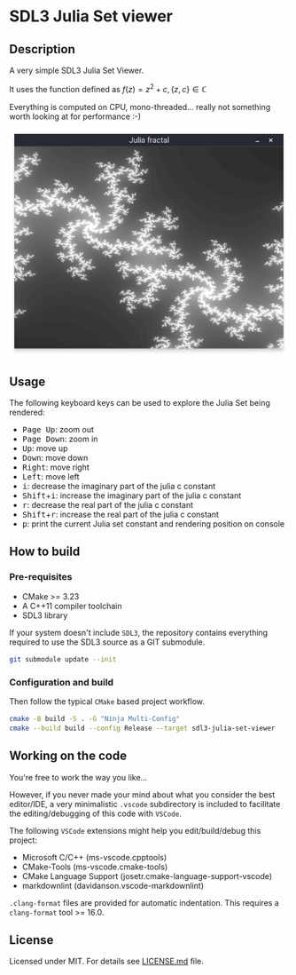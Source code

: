# SDL3 Julia Set viewer

## Description

A very simple SDL3 Julia Set Viewer.

It uses the function defined as $f(z) = z^{2} + c, \{z, c\}  \in \mathbb{C}$

Everything is computed on CPU, mono-threaded... really not something worth looking at for performance :-)

![Screenshot](/doc/julia-set-(0.245534-0.587292i).png?raw=true "Mandatory screenshot")

## Usage

The following keyboard keys can be used to explore the Julia Set being rendered:

- <kbd>Page Up</kbd>: zoom out
- <kbd>Page Down</kbd>: zoom in
- <kbd>Up</kbd>: move up
- <kbd>Down</kbd>: move down
- <kbd>Right</kbd>: move right
- <kbd>Left</kbd>: move left
- <kbd>i</kbd>: decrease the imaginary part of the julia c constant
- <kbd>Shift</kbd>+<kbd>i</kbd>: increase the imaginary part of the julia c constant
- <kbd>r</kbd>: decrease the real part of the julia c constant
- <kbd>Shift</kbd>+<kbd>r</kbd>: increase the real part of the julia c constant
- <kbd>p</kbd>: print the current Julia set constant and rendering position on console

## How to build

### Pre-requisites

- CMake >= 3.23
- A C++11 compiler toolchain
- SDL3 library

If your system doesn't include `SDL3`, the repository contains everything required
to use the SDL3 source as a GIT submodule.

```bash
git submodule update --init
```

### Configuration and build

Then follow the typical `CMake` based project workflow.

```bash
cmake -B build -S . -G "Ninja Multi-Config"
cmake --build build --config Release --target sdl3-julia-set-viewer
```

## Working on the code

You're free to work the way you like...

However, if you never made your mind about what you consider the best
editor/IDE, a very minimalistic `.vscode` subdirectory is included to
facilitate the editing/debugging of this code with `VSCode`.

The following `VSCode` extensions might help you edit/build/debug this project:

- Microsoft C/C++ (ms-vscode.cpptools)
- CMake-Tools (ms-vscode.cmake-tools)
- CMake Language Support (josetr.cmake-language-support-vscode)
- markdownlint (davidanson.vscode-markdownlint)

`.clang-format` files are provided for automatic indentation. This requires
a `clang-format` tool >= 16.0.

## License

Licensed under MIT. For details see [LICENSE.md](./LICENSE.md) file.
